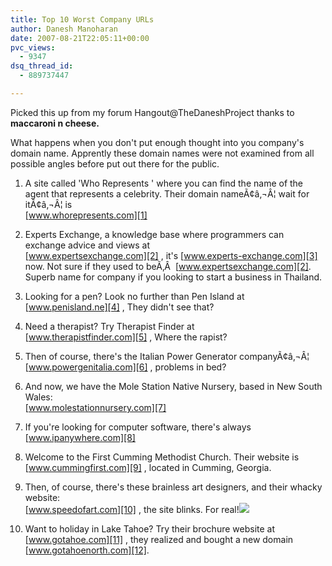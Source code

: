 ```yaml
---
title: Top 10 Worst Company URLs
author: Danesh Manoharan
date: 2007-08-21T22:05:11+00:00
pvc_views:
  - 9347
dsq_thread_id:
  - 889737447

---
```

Picked this up from my forum Hangout@TheDaneshProject thanks to **maccaroni n cheese.**

What happens when you don't put enough thought into you company's domain name. Apprently these domain names were not examined from all possible angles before put out there for the public.

1. A site called 'Who Represents ' where you can find the name of the agent that represents a celebrity. Their domain nameÃ¢â‚¬Â¦ wait for itÃ¢â‚¬Â¦ is  
[www.whorepresents.com][1]

2. Experts Exchange, a knowledge base where programmers can exchange advice and views at  
[www.expertsexchange.com][2] , it's [www.experts-exchange.com][3] now. Not sure if they used to beÃ‚Â  [www.expertsexchange.com][2]. Superb name for company if you looking to start a business in Thailand.

3. Looking for a pen? Look no further than Pen Island at  
[www.penisland.ne][4] , They didn't see that?[  
][4] 

4. Need a therapist? Try Therapist Finder at  
[www.therapistfinder.com][5] , Where the rapist?[  
][5] 

5. Then of course, there's the Italian Power Generator companyÃ¢â‚¬Â¦  
[www.powergenitalia.com][6] , problems in bed? [  
][6] 

6. And now, we have the Mole Station Native Nursery, based in New South Wales:  
[www.molestationnursery.com][7]

7. If you're looking for computer software, there's always  
[www.ipanywhere.com][8]

8. Welcome to the First Cumming Methodist Church. Their website is  
[www.cummingfirst.com][9] , located in Cumming, Georgia.[  
][9] 

9. Then, of course, there's these brainless art designers, and their whacky website:  
[www.speedofart.com][10] , the site blinks. For real!![  
][10] 

10. Want to holiday in Lake Tahoe? Try their brochure website at  
[www.gotahoe.com][11] , they realized and bought a new domain [www.gotahoenorth.com][12].

 [1]: http://www.whorepresents.com/
 [2]: http://www.expertsexchange.com/
 [3]: http://www.experts-exchange.com/
 [4]: http://www.penisland.net/
 [5]: http://www.therapistfinder.com/
 [6]: http://www.powergenitalia.com/
 [7]: http://www.molestationnursery.com/
 [8]: http://www.ipanywhere.com/
 [9]: http://www.cummingfirst.com/
 [10]: http://www.speedofart.com/
 [11]: http://www.gotahoe.com/
 [12]: http://www.gotahoenorth.com/index.php